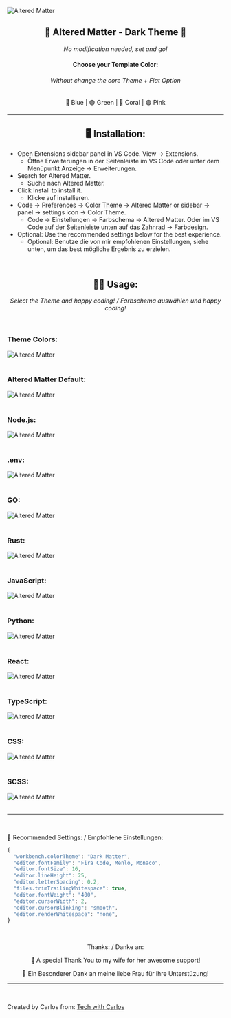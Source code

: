 ![Altered Matter](images/Altered-Matter.png)

<h2 align=center>🚀 Altered Matter - Dark Theme 🚀</h2>
<p align=center style="font-style: italic">No modification needed, set and go!</p>
<h4 align=center> Choose your Template Color:</h4>
<h6 align=center>Without change the core Theme + Flat Option</h6>
<p align=center>
🔵 Blue | 🟢 Green | 🔴 Coral | 🟣 Pink
</p>

___
<h2 align=center>🖥 Installation:</h2>

*  Open Extensions sidebar panel in VS Code. View → Extensions.
    * Öffne Erweiterungen in der Seitenleiste im VS Code oder unter dem Menüpunkt Anzeige → Erweiterungen.
* Search for Altered Matter.
    * Suche nach Altered Matter.
* Click Install to install it.
    * Klicke auf installieren.
* Code → Preferences → Color Theme → Altered Matter or sidebar → panel → settings icon → Color Theme.
    * Code → Einstellungen → Farbschema → Altered Matter. Oder im VS Code auf der Seitenleiste unten auf das Zahnrad → Farbdesign.
* Optional: Use the recommended settings below for the best experience.
    * Optional: Benutze die von mir empfohlenen Einstellungen, siehe unten, um das best mögliche Ergebnis zu erzielen.
</br>

<h2 align=center>🧑‍💻 Usage:</h2>
<p align=center style="font-style: italic">
Select the Theme and happy coding! / Farbschema auswählen und happy coding!
</p>
</br>
<h3>Theme Colors:</h3>

![Altered Matter](images/Theme-Color-Change.gif)
</br>
</br>

<h3>Altered Matter Default:</h3>

![Altered Matter](images/vscode.png)
</br>
</br>
<h3>Node.js:</h3>

![Altered Matter](images/Node.png)
</br>
</br>
<h3>.env:</h3>

![Altered Matter](images/env.png)
</br>
</br>
<h3>GO:</h3>

![Altered Matter](images/GO.png)
</br>
</br>
<h3>Rust:</h3>

![Altered Matter](images/Rust.png)
</br>
</br>
<h3>JavaScript:</h3>

![Altered Matter](images/JavaScript.png)
</br>
</br>
<h3>Python:</h3>

![Altered Matter](images/Python.png)
</br>
</br>
<h3>React:</h3>

![Altered Matter](images/React.png)
</br>
</br>
<h3>TypeScript:</h3>

![Altered Matter](images/TypeScript.png)
</br>
</br>
<h3>CSS:</h3>

![Altered Matter](images/CSS.png)
</br>
</br>
<h3>SCSS:</h3>

![Altered Matter](images/SCSS.png)
</br>
</br>
___
</br>

<p>🚀 Recommended Settings: / Empfohlene Einstellungen:</p>

```javascript
{
  "workbench.colorTheme": "Dark Matter",
  "editor.fontFamily": "Fira Code, Menlo, Monaco",
  "editor.fontSize": 16,
  "editor.lineHeight": 25,
  "editor.letterSpacing": 0.2,
  "files.trimTrailingWhitespace": true,
  "editor.fontWeight": "400",
  "editor.cursorWidth": 2,
  "editor.cursorBlinking": "smooth",
  "editor.renderWhitespace": "none",
}
```
</br>
<p align=center>Thanks: / Danke an:</p>
<p align=center>🌹 A special Thank You to my wife for her awesome support!</p>
<p align=center>🌹 Ein Besonderer Dank an meine liebe Frau für ihre Unterstüzung!</p>

___

</br>

Created by Carlos from:
[Tech with Carlos](https://www.youtube.com/channel/UCWx7qglu2VAnkBj8M_SsRbg/featured)